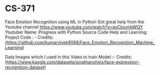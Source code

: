 # CS-371
Face Emotion Recognition using ML in Python
Got great help from the Youtube channel https://www.youtube.com/watch?v=aoCIoumbWQY
Youtuber Name: Progress with Python
Source Code Help and Learning: 
Project Code : - 
Credits:
(https://github.com/kumarvivek9088/Face_Emotion_Recognition_Machine_Learning)

Data Images which I used in this Video to train Model :-
Credits:
(https://www.kaggle.com/datasets/jonathanoheix/face-expression-recognition-dataset)

